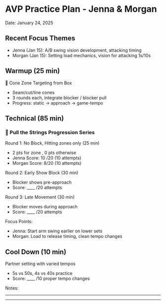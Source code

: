 # AVP Practice Plan - Jenna & Morgan

Date: January 24, 2025

## Recent Focus Themes
- Jenna (Jan 15): A/B swing vision development, attacking timing
- Morgan (Jan 15): Setting load mechanics, vision for attacking 1s/10s

## Warmup (25 min)
🎯 Cone Zone Targeting from Box 
- Seam/cut/line cones
- 3 rounds each, integrate blocker / blocker pull
- Progress: static → approach → game-tempo

## Technical (85 min)

### 🔄 Pull the Strings Progression Series

Round 1: No Block, Hitting zones only  (25 min)
- 2 pts for zone , 0 pts otherwise 
- Jenna Score: 10 /20 (10 attempts)
- Morgan Score: 8/20 (10 attempts)

Round 2: Early Show Block (30 min)
- Blocker shows pre-approach
- Score: ____ /20 attempts

Round 3: Late Movement (30 min)
- Blocker moves during approach
- Score: ____ /20 attempts

Focus Points:
- Jenna: Start arm swing earlier on lower sets
- Morgan: Load to release timing, clean tempo changes

## Cool Down (10 min)
Partner setting with varied tempos
- 5s vs 50s, 4s vs 40s practice
- Score: ____ /10 proper tempo changes

Notes:
__________________________
__________________________
